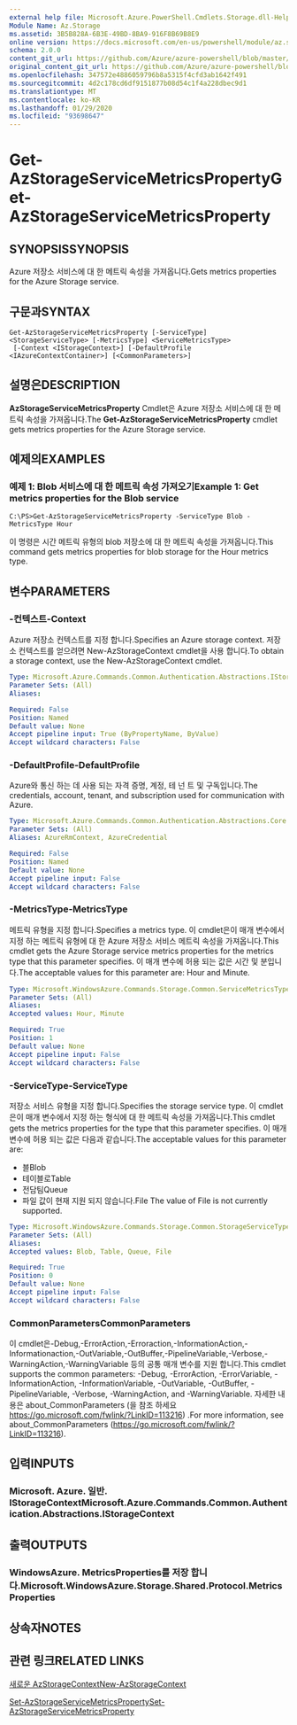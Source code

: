 ```yaml
---
external help file: Microsoft.Azure.PowerShell.Cmdlets.Storage.dll-Help.xml
Module Name: Az.Storage
ms.assetid: 3B5B828A-6B3E-49BD-8BA9-916F8B69B8E9
online version: https://docs.microsoft.com/en-us/powershell/module/az.storage/get-azstorageservicemetricsproperty
schema: 2.0.0
content_git_url: https://github.com/Azure/azure-powershell/blob/master/src/Storage/Storage.Management/help/Get-AzStorageServiceMetricsProperty.md
original_content_git_url: https://github.com/Azure/azure-powershell/blob/master/src/Storage/Storage.Management/help/Get-AzStorageServiceMetricsProperty.md
ms.openlocfilehash: 347572e4886059796b8a5315f4cfd3ab1642f491
ms.sourcegitcommit: 4d2c178cd6df9151877b08d54c1f4a228dbec9d1
ms.translationtype: MT
ms.contentlocale: ko-KR
ms.lasthandoff: 01/29/2020
ms.locfileid: "93698647"
---
```

# <span data-ttu-id="2cf4c-101">Get-AzStorageServiceMetricsProperty</span><span class="sxs-lookup"><span data-stu-id="2cf4c-101">Get-AzStorageServiceMetricsProperty</span></span>

## <span data-ttu-id="2cf4c-102">SYNOPSIS</span><span class="sxs-lookup"><span data-stu-id="2cf4c-102">SYNOPSIS</span></span>
<span data-ttu-id="2cf4c-103">Azure 저장소 서비스에 대 한 메트릭 속성을 가져옵니다.</span><span class="sxs-lookup"><span data-stu-id="2cf4c-103">Gets metrics properties for the Azure Storage service.</span></span>

## <span data-ttu-id="2cf4c-104">구문과</span><span class="sxs-lookup"><span data-stu-id="2cf4c-104">SYNTAX</span></span>

```
Get-AzStorageServiceMetricsProperty [-ServiceType] <StorageServiceType> [-MetricsType] <ServiceMetricsType>
 [-Context <IStorageContext>] [-DefaultProfile <IAzureContextContainer>] [<CommonParameters>]
```

## <span data-ttu-id="2cf4c-105">설명은</span><span class="sxs-lookup"><span data-stu-id="2cf4c-105">DESCRIPTION</span></span>
<span data-ttu-id="2cf4c-106">**AzStorageServiceMetricsProperty** Cmdlet은 Azure 저장소 서비스에 대 한 메트릭 속성을 가져옵니다.</span><span class="sxs-lookup"><span data-stu-id="2cf4c-106">The **Get-AzStorageServiceMetricsProperty** cmdlet gets metrics properties for the Azure Storage service.</span></span>

## <span data-ttu-id="2cf4c-107">예제의</span><span class="sxs-lookup"><span data-stu-id="2cf4c-107">EXAMPLES</span></span>

### <span data-ttu-id="2cf4c-108">예제 1: Blob 서비스에 대 한 메트릭 속성 가져오기</span><span class="sxs-lookup"><span data-stu-id="2cf4c-108">Example 1: Get metrics properties for the Blob service</span></span>
```
C:\PS>Get-AzStorageServiceMetricsProperty -ServiceType Blob -MetricsType Hour
```

<span data-ttu-id="2cf4c-109">이 명령은 시간 메트릭 유형의 blob 저장소에 대 한 메트릭 속성을 가져옵니다.</span><span class="sxs-lookup"><span data-stu-id="2cf4c-109">This command gets metrics properties for blob storage for the Hour metrics type.</span></span>

## <span data-ttu-id="2cf4c-110">변수</span><span class="sxs-lookup"><span data-stu-id="2cf4c-110">PARAMETERS</span></span>

### <span data-ttu-id="2cf4c-111">-컨텍스트</span><span class="sxs-lookup"><span data-stu-id="2cf4c-111">-Context</span></span>
<span data-ttu-id="2cf4c-112">Azure 저장소 컨텍스트를 지정 합니다.</span><span class="sxs-lookup"><span data-stu-id="2cf4c-112">Specifies an Azure storage context.</span></span>
<span data-ttu-id="2cf4c-113">저장소 컨텍스트를 얻으려면 New-AzStorageContext cmdlet을 사용 합니다.</span><span class="sxs-lookup"><span data-stu-id="2cf4c-113">To obtain a storage context, use the New-AzStorageContext cmdlet.</span></span>

```yaml
Type: Microsoft.Azure.Commands.Common.Authentication.Abstractions.IStorageContext
Parameter Sets: (All)
Aliases:

Required: False
Position: Named
Default value: None
Accept pipeline input: True (ByPropertyName, ByValue)
Accept wildcard characters: False
```

### <span data-ttu-id="2cf4c-114">-DefaultProfile</span><span class="sxs-lookup"><span data-stu-id="2cf4c-114">-DefaultProfile</span></span>
<span data-ttu-id="2cf4c-115">Azure와 통신 하는 데 사용 되는 자격 증명, 계정, 테 넌 트 및 구독입니다.</span><span class="sxs-lookup"><span data-stu-id="2cf4c-115">The credentials, account, tenant, and subscription used for communication with Azure.</span></span>

```yaml
Type: Microsoft.Azure.Commands.Common.Authentication.Abstractions.Core.IAzureContextContainer
Parameter Sets: (All)
Aliases: AzureRmContext, AzureCredential

Required: False
Position: Named
Default value: None
Accept pipeline input: False
Accept wildcard characters: False
```

### <span data-ttu-id="2cf4c-116">-MetricsType</span><span class="sxs-lookup"><span data-stu-id="2cf4c-116">-MetricsType</span></span>
<span data-ttu-id="2cf4c-117">메트릭 유형을 지정 합니다.</span><span class="sxs-lookup"><span data-stu-id="2cf4c-117">Specifies a metrics type.</span></span>
<span data-ttu-id="2cf4c-118">이 cmdlet은이 매개 변수에서 지정 하는 메트릭 유형에 대 한 Azure 저장소 서비스 메트릭 속성을 가져옵니다.</span><span class="sxs-lookup"><span data-stu-id="2cf4c-118">This cmdlet gets the Azure Storage service metrics properties for the metrics type that this parameter specifies.</span></span>
<span data-ttu-id="2cf4c-119">이 매개 변수에 허용 되는 값은 시간 및 분입니다.</span><span class="sxs-lookup"><span data-stu-id="2cf4c-119">The acceptable values for this parameter are: Hour and Minute.</span></span>

```yaml
Type: Microsoft.WindowsAzure.Commands.Storage.Common.ServiceMetricsType
Parameter Sets: (All)
Aliases:
Accepted values: Hour, Minute

Required: True
Position: 1
Default value: None
Accept pipeline input: False
Accept wildcard characters: False
```

### <span data-ttu-id="2cf4c-120">-ServiceType</span><span class="sxs-lookup"><span data-stu-id="2cf4c-120">-ServiceType</span></span>
<span data-ttu-id="2cf4c-121">저장소 서비스 유형을 지정 합니다.</span><span class="sxs-lookup"><span data-stu-id="2cf4c-121">Specifies the storage service type.</span></span>
<span data-ttu-id="2cf4c-122">이 cmdlet은이 매개 변수에서 지정 하는 형식에 대 한 메트릭 속성을 가져옵니다.</span><span class="sxs-lookup"><span data-stu-id="2cf4c-122">This cmdlet gets the metrics properties for the type that this parameter specifies.</span></span>
<span data-ttu-id="2cf4c-123">이 매개 변수에 허용 되는 값은 다음과 같습니다.</span><span class="sxs-lookup"><span data-stu-id="2cf4c-123">The acceptable values for this parameter are:</span></span>
- <span data-ttu-id="2cf4c-124">블</span><span class="sxs-lookup"><span data-stu-id="2cf4c-124">Blob</span></span> 
- <span data-ttu-id="2cf4c-125">테이블로</span><span class="sxs-lookup"><span data-stu-id="2cf4c-125">Table</span></span>
- <span data-ttu-id="2cf4c-126">전담팀</span><span class="sxs-lookup"><span data-stu-id="2cf4c-126">Queue</span></span>
- <span data-ttu-id="2cf4c-127">파일 값이 현재 지원 되지 않습니다.</span><span class="sxs-lookup"><span data-stu-id="2cf4c-127">File The value of File is not currently supported.</span></span>

```yaml
Type: Microsoft.WindowsAzure.Commands.Storage.Common.StorageServiceType
Parameter Sets: (All)
Aliases:
Accepted values: Blob, Table, Queue, File

Required: True
Position: 0
Default value: None
Accept pipeline input: False
Accept wildcard characters: False
```

### <span data-ttu-id="2cf4c-128">CommonParameters</span><span class="sxs-lookup"><span data-stu-id="2cf4c-128">CommonParameters</span></span>
<span data-ttu-id="2cf4c-129">이 cmdlet은-Debug,-ErrorAction,-Erroraction,-InformationAction,-Informationaction,-OutVariable,-OutBuffer,-PipelineVariable,-Verbose,-WarningAction,-WarningVariable 등의 공통 매개 변수를 지원 합니다.</span><span class="sxs-lookup"><span data-stu-id="2cf4c-129">This cmdlet supports the common parameters: -Debug, -ErrorAction, -ErrorVariable, -InformationAction, -InformationVariable, -OutVariable, -OutBuffer, -PipelineVariable, -Verbose, -WarningAction, and -WarningVariable.</span></span> <span data-ttu-id="2cf4c-130">자세한 내용은 about_CommonParameters (을 참조 하세요 https://go.microsoft.com/fwlink/?LinkID=113216) .</span><span class="sxs-lookup"><span data-stu-id="2cf4c-130">For more information, see about_CommonParameters (https://go.microsoft.com/fwlink/?LinkID=113216).</span></span>

## <span data-ttu-id="2cf4c-131">입력</span><span class="sxs-lookup"><span data-stu-id="2cf4c-131">INPUTS</span></span>

### <span data-ttu-id="2cf4c-132">Microsoft. Azure. 일반. IStorageContext</span><span class="sxs-lookup"><span data-stu-id="2cf4c-132">Microsoft.Azure.Commands.Common.Authentication.Abstractions.IStorageContext</span></span>

## <span data-ttu-id="2cf4c-133">출력</span><span class="sxs-lookup"><span data-stu-id="2cf4c-133">OUTPUTS</span></span>

### <span data-ttu-id="2cf4c-134">WindowsAzure. MetricsProperties를 저장 합니다.</span><span class="sxs-lookup"><span data-stu-id="2cf4c-134">Microsoft.WindowsAzure.Storage.Shared.Protocol.MetricsProperties</span></span>

## <span data-ttu-id="2cf4c-135">상속자</span><span class="sxs-lookup"><span data-stu-id="2cf4c-135">NOTES</span></span>

## <span data-ttu-id="2cf4c-136">관련 링크</span><span class="sxs-lookup"><span data-stu-id="2cf4c-136">RELATED LINKS</span></span>

[<span data-ttu-id="2cf4c-137">새로운 AzStorageContext</span><span class="sxs-lookup"><span data-stu-id="2cf4c-137">New-AzStorageContext</span></span>](./New-AzStorageContext.md)

[<span data-ttu-id="2cf4c-138">Set-AzStorageServiceMetricsProperty</span><span class="sxs-lookup"><span data-stu-id="2cf4c-138">Set-AzStorageServiceMetricsProperty</span></span>](./Set-AzStorageServiceMetricsProperty.md)


